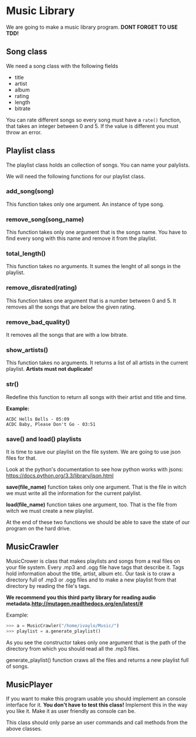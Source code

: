 # Music Library

We are going to make a music library program. __DONT FORGET TO USE TDD!__

## Song class
We need a song class with the following fields
- title
- artist 
- album
- rating
- length
- bitrate

You can rate different songs so every song must have a ``rate()`` function, that takes an integer between 0 and 5. If the value is different you must throw an error.

## Playlist class

The playlist class holds an collection of songs. You can name your palylists.

We will need the following functions for our playlist class.

### add_song(song)
This function takes only one argument. An instance of type song.

### remove_song(song_name)
This function takes only one argument that is the songs name. You have to find every song with this name and remove it from the playlist. 

### total_length()
This function takes no arguments. It sumes the lenght of all songs in the playlist.

### remove_disrated(rating)
This function takes one argument that is a number between 0 and 5. It removes all the songs that are below the given rating.

### remove_bad_quality()
It removes all the songs that are with a low bitrate.

### show_artists()
This function takes no arguments. It returns a list of all artists in the current playlist. __Artists must not duplicate!__

### __str__()
Redefine this function to return all songs with their artist and title and time.

__Example:__
```
ACDC Hells Bells - 05:09
ACDC Baby, Please Don't Go - 03:51
```

### save() and load() playlists
It is time to save our playlist on the file system. We are going to use json files for that.

Look at the python's documentation to see how python works with jsons: https://docs.python.org/3.3/library/json.html

__save(file_name)__ function takes only one argument. That is the file in witch we must write all the information for the current palylist.

__load(file_name)__ function takes one argument, too. That is the file from witch we must create a new playlist.

At the end of these two functions we should be able to save the state of our program on the hard drive.

## MusicCrawler
MusicCrower is class that makes playlists and songs from a real files on your file system. Every .mp3 and .ogg file have tags that describe it. Tags hold information about the title, artist, album etc. Our task is to craw a directory full of .mp3 or .ogg files and to make a new playlist from that directory by reading the file's tags.

__We recommend you this third party library for reading audio metadata.http://mutagen.readthedocs.org/en/latest/#__

Example:
```python
>>> a = MusicCrawler("/home/ivaylo/Music/")
>>> playlist = a.generate_playlist()
```

As you see the constructor takes only one argument that is the path of the directory from which you should read all the .mp3 files.

generate_playlist() function craws all the files and returns a new playlist full of songs.

## MusicPlayer
If you want to make this program usable you should implement an console interface for it. __You don't have to test this class!__ Implement this in the way you like it. Make it as user friendly as console can be. 

This class should only parse an user commands and call methods from the above classes.
